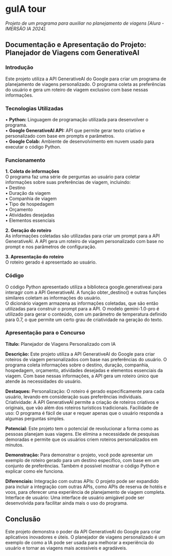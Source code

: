 # guIA tour
*Projeto de um programa para auxiliar no planejamento de viagens [Alura - IMERSÃO IA 2024].*

## Documentação e Apresentação do Projeto: Planejador de Viagens com GenerativeAI

### Introdução
Este projeto utiliza a API GenerativeAI do Google para criar um programa de planejamento de viagens personalizado. O programa coleta as preferências do usuário e gera um roteiro de viagem exclusivo com base nessas informações.

### Tecnologias Utilizadas
• **Python:** Linguagem de programação utilizada para desenvolver o programa.<br>
• **Google GenerativeAI API:** API que permite gerar texto criativo e personalizado com base em prompts e parâmetros.<br>
• **Google Colab:** Ambiente de desenvolvimento em nuvem usado para executar o código Python.

### Funcionamento
**1. Coleta de informações**<br>
O programa faz uma série de perguntas ao usuário para coletar informações sobre suas preferências de viagem, incluindo:<br>
• Destino<br>
• Duração da viagem<br>
• Companhia de viagem<br>
• Tipo de hospedagem<br>
• Orçamento<br>
• Atividades desejadas<br>
• Elementos essenciais<br>

**2. Geração do roteiro**<br>
As informações coletadas são utilizadas para criar um prompt para a API GenerativeAI. A API gera um roteiro de viagem personalizado com base no prompt e nos parâmetros de configuração.

**3. Apresentação do roteiro**<br>
O roteiro gerado é apresentado ao usuário.

### Código
O código Python apresentado utiliza a biblioteca google.generativeai para interagir com a API GenerativeAI. A função obter_destino() e outras funções similares coletam as informações do usuário.<br>
O dicionário viagem armazena as informações coletadas, que são então utilizadas para construir o prompt para a API. O modelo gemini-1.0-pro é utilizado para gerar o conteúdo, com um parâmetro de temperatura definido para 0.7, o que permite um certo grau de criatividade na geração do texto.<br>

### Apresentação para o Concurso

**Título:** Planejador de Viagens Personalizado com IA

**Descrição:** Este projeto utiliza a API GenerativeAI do Google para criar roteiros de viagem personalizados com base nas preferências do usuário. O programa coleta informações sobre o destino, duração, companhia, hospedagem, orçamento, atividades desejadas e elementos essenciais da viagem. Com base nessas informações, a API gera um roteiro único que atende às necessidades do usuário.

**Destaques:**
Personalização: O roteiro é gerado especificamente para cada usuário, levando em consideração suas preferências individuais.
Criatividade: A API GenerativeAI permite a criação de roteiros criativos e originais, que vão além dos roteiros turísticos tradicionais.
Facilidade de uso: O programa é fácil de usar e requer apenas que o usuário responda a algumas perguntas simples.

**Potencial:**
Este projeto tem o potencial de revolucionar a forma como as pessoas planejam suas viagens. Ele elimina a necessidade de pesquisas demoradas e permite que os usuários criem roteiros personalizados em minutos.

**Demonstração:**
Para demonstrar o projeto, você pode apresentar um exemplo de roteiro gerado para um destino específico, com base em um conjunto de preferências. Também é possível mostrar o código Python e explicar como ele funciona.

**Diferenciais:**
Integração com outras APIs: O projeto pode ser expandido para incluir a integração com outras APIs, como APIs de reserva de hotéis e voos, para oferecer uma experiência de planejamento de viagem completa.
Interface de usuário: Uma interface de usuário amigável pode ser desenvolvida para facilitar ainda mais o uso do programa.

## Conclusão
Este projeto demonstra o poder da API GenerativeAI do Google para criar aplicativos inovadores e úteis. O planejador de viagens personalizado é um exemplo de como a IA pode ser usada para melhorar a experiência do usuário e tornar as viagens mais acessíveis e agradáveis.
